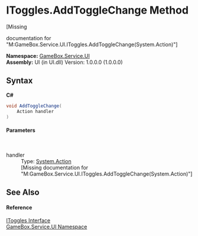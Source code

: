 # IToggles.AddToggleChange Method 
 

\[Missing <summary> documentation for "M:GameBox.Service.UI.IToggles.AddToggleChange(System.Action)"\]

**Namespace:**&nbsp;<a href="6561cbd8-2bda-7a52-d42a-1887a2a36ffd">GameBox.Service.UI</a><br />**Assembly:**&nbsp;UI (in UI.dll) Version: 1.0.0.0 (1.0.0.0)

## Syntax

**C#**<br />
``` C#
void AddToggleChange(
	Action handler
)
```


#### Parameters
&nbsp;<dl><dt>handler</dt><dd>Type: <a href="http://msdn2.microsoft.com/zh-cn/library/bb534741" target="_blank">System.Action</a><br />\[Missing <param name="handler"/> documentation for "M:GameBox.Service.UI.IToggles.AddToggleChange(System.Action)"\]</dd></dl>

## See Also


#### Reference
<a href="016e5192-50fe-9f3b-aea4-1827a4f4772f">IToggles Interface</a><br /><a href="6561cbd8-2bda-7a52-d42a-1887a2a36ffd">GameBox.Service.UI Namespace</a><br />
